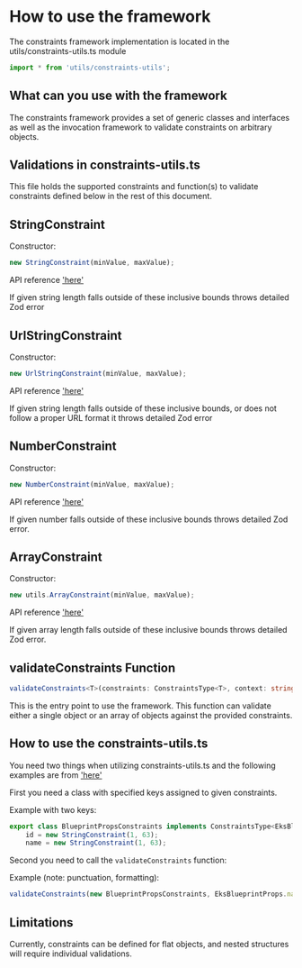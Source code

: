 # How to use the framework

The constraints framework implementation is located in the utils/constraints-utils.ts module

```typescript
import * from 'utils/constraints-utils';
```

## What can you use with the framework

The constraints framework provides a set of generic classes and interfaces as well as the invocation framework to validate constraints on arbitrary objects.

## Validations in constraints-utils.ts

This file holds the supported constraints and function(s) to validate constraints defined below in the rest of this document.

## StringConstraint

Constructor: 
```typescript
new StringConstraint(minValue, maxValue);
```

API reference ['here'](/docs/api/classes/utils.StringConstraint.html)

If given string length falls outside of these inclusive bounds throws detailed Zod error

## UrlStringConstraint

Constructor: 
```typescript
new UrlStringConstraint(minValue, maxValue);
```

API reference ['here'](/docs/api/classes/utils.UrlStringConstraint.html)

If given string length falls outside of these inclusive bounds, or does not follow a proper URL format it throws detailed Zod error

## NumberConstraint

Constructor: 
```typescript
new NumberConstraint(minValue, maxValue);
```

API reference ['here'](/docs/api/classes/utils.NumberConstraint.html)

If given number falls outside of these inclusive bounds throws detailed Zod error.

## ArrayConstraint

Constructor:
```typescript
new utils.ArrayConstraint(minValue, maxValue);
```

API reference ['here'](/docs/api/classes/utils.ArrayConstraint.html)

If given array length falls outside of these inclusive bounds throws detailed Zod error.

## validateConstraints Function

```typescript
validateConstraints<T>(constraints: ConstraintsType<T>, context: string, ...object: any)
```
This is the entry point to use the framework. This function can validate either a single object or an array of objects against the provided constraints.

## How to use the constraints-utils.ts

You need two things when utilizing constraints-utils.ts and the following examples are from ['here'](/lib/stacks/eks-blueprint-stack.ts)

First you need a class with specified keys assigned to given constraints. 

Example with two keys: 

```typescript
export class BlueprintPropsConstraints implements ConstraintsType<EksBlueprintProps> {
    id = new StringConstraint(1, 63);
    name = new StringConstraint(1, 63);
```

Second you need to call the ```validateConstraints``` function:

Example (note: punctuation, formatting):

```typescript
validateConstraints(new BlueprintPropsConstraints, EksBlueprintProps.name, blueprintProps);
```

## Limitations

Currently, constraints can be defined for flat objects, and nested structures will require individual validations.